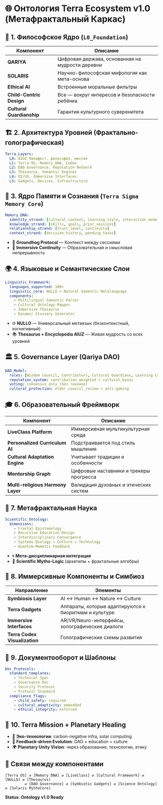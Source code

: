 # 🌐 Онтология Terra Ecosystem v1.0 (Метафрактальный Каркас)

## 🧬 1. Философское Ядро (`L0_Foundation`)

| Компонент | Описание |
|-----------|----------|
| **QARIYA** | Цифровая держава, основанная на мудрости деревни |
| **SOLARIS** | Научно-философская мифология как мета-основа |
| **Ethical AI** | Встроенные моральные фильтры |
| **Child-Centric Design** | Все — вокруг интересов и безопасности ребёнка |
| **Cultural Guardianship** | Гарантия культурного суверенитета |

## 🏗️ 2. Архитектура Уровней (Фрактально-голографическая)

```yaml
Terra_Layers:
  L0: AIUZ Манифест, философия, миссия
  L1: Terra OS, Memory DNA, Codex
  L2: DAO Governance, Reputation Network
  L3: Thesaurus, Semantic Engines
  L4: UI/UX, Immersive Interfaces
  L5: Gadgets, Devices, Infrastructure
```

## 🧠 3. Ядро Памяти и Сознания (`Terra Sigma Memory Core`)

```yaml
Memory_DNA:
  identity_strand: [cultural_context, learning_style, interaction_model]
  knowledge_strand: [skills, goals, prior_sessions]
  relationship_strand: [trust_level, continuity]
  context_strand: [decision_history, pending_tasks]
```

- 🧩 **Groundhog Protocol** — Контекст между сессиями
- 🔄 **Immersive Continuity** — Образовательная и смысловая непрерывность

## 🌍 4. Языковые и Семантические Слои

```yaml
Linguistic_Framework:
  languages_supported: 100+
  linguistic_core: NULLO + Natural Semantic Metalanguage
  components:
    - Multilingual Semantic Parser
    - Cultural Ontology Mapper
    - Immersive Thesaurus
    - Dynamic Glossary Generator
```

- 🌐 **NULLO** — Универсальный метаязык (безконтекстный, когнитивный)
- 📚 **Thesaurus + Encyclopedia AIUZ** — Живая мудрость со всех уровней

## 🏛️ 5. Governance Layer (Qariya DAO)

```yaml
DAO_Model:
  roles: [Wisdom Council, Contributors, Cultural Guardians, Learning Community]
  reputation_system: contribution_weighted + cultural_bonus
  voting: consensus_only (без токенов)
  cultural_protection: elder_council_review + anti-gaming
```

## 🎓 6. Образовательный Фреймворк

| Компонент | Описание |
|----------|----------|
| **LiveClass Platform** | Иммерсивная мультикультурная среда |
| **Personalized Curriculum AI** | Подстраивается под стиль мышления |
| **Cultural Adaptation Engine** | Учитывает традиции и особенности |
| **Mentorship Graph** | Цифровые наставники и трекеры прогресса |
| **Multi-religious Harmony Layer** | Валидация духовных и этических систем |

## 🔬 7. Метафрактальная Наука

```yaml
Scientific_Ontology:
  dimensions:
    - Fractal Epistemology
    - Recursive Education Design
    - Interdisciplinary Convergence
    - Systems Biology ↔ Culture ↔ Technology
    - Quantum-Memetic Feedback
```

- 🌀 **Мета-дисциплинарная интеграция**
- 📡 **Scientific Mytho-Logic** (архетипы + фрактальные алгебры)

## 🧩 8. Иммерсивные Компоненты и Симбиоз

| Направление | Элементы |
|-------------|----------|
| **Symbiosis Layer** | AI ↔ Human ↔ Nature ↔ Culture |
| **Terra Gadgets** | Аппараты, которые адаптируются к биоритмам и культуре |
| **Immersive Interfaces** | AR/VR/Neuro-интерфейсы, холографические диалоги |
| **Terra Codex Visualization** | Голографические схемы развития |

## 📜 9. Документооборот и Шаблоны

```yaml
Doc_Protocols:
  standard_templates:
    - Technical Spec
    - Governance Doc
    - Security Protocol
    - Protocol Standard
  compliance_flags:
    - child_safety: required
    - cultural_adaptivity: embedded
    - ethical_integrity: enforced
```

## 🧭 10. Terra Mission + Planetary Healing

- 🌱 **Эко-технологии**: carbon-negative infra, solar computing
- 🔄 **Feedback-driven Evolution**: DAO + education + culture
- 🌍 **Planetary Unity Vision**: через образование, технологии, этику

## 📌 Связи между компонентами

```
[Terra OS] ⇄ [Memory DNA] ⇄ [LiveClass] ⇄ [Cultural Framework] ⇄ [NULLO] ⇄ [Thesaurus]
         ⇄ [DAO Governance] ⇄ [Symbiotic Gadgets] ⇄ [Science Ontology] ⇄ [Solaris MythoCore]
```

**Status: Ontology v1.0 Ready**